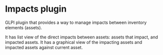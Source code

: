 # Impacts plugin

GLPI plugin that provides a way to manage impacts between inventory elements (assets).

It has list view of the direct impacts between assets: assets that impact, and impacted assets.
It has a graphical view of the impacting assets and impacted assets against current asset.

